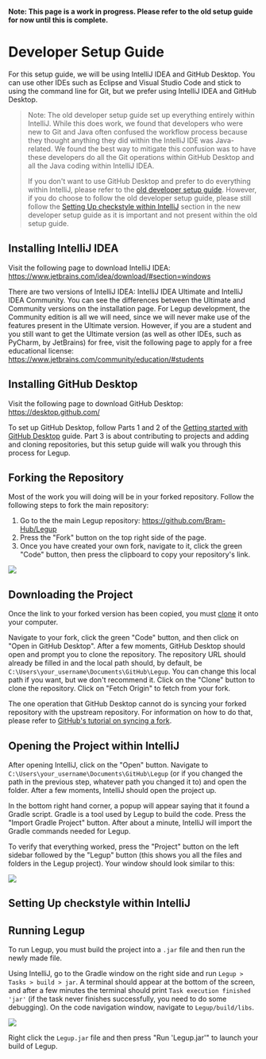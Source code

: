 **Note: This page is a work in progress. Please refer to the old setup guide for now until this is complete.**
# Developer Setup Guide

For this setup guide, we will be using IntelliJ IDEA and GitHub Desktop. You can use other IDEs such as Eclipse and Visual Studio Code and stick to using the command line for Git, but we prefer using IntelliJ IDEA and GitHub Desktop.

> Note: The old developer setup guide set up everything entirely within IntelliJ. While this does work, we found that developers who were new to Git and Java often confused the workflow process because they thought anything they did within the IntelliJ IDE was Java-related. We found the best way to mitigate this confusion was to have these developers do all the Git operations within GitHub Desktop and all the Java coding within IntelliJ IDEA. 
>
> If you don't want to use GitHub Desktop and prefer to do everything within IntelliJ, please refer to the [old developer setup guide](https://github.com/Bram-Hub/Legup/wiki/Programming-Setup-Guide). However, if you do choose to follow the old developer setup guide, please still follow the [Setting Up checkstyle within IntelliJ](#setting-up-checkstyle-within-intellij) section in the new developer setup guide as it is important and not present within the old setup guide.

## Installing IntelliJ IDEA
Visit the following page to download IntelliJ IDEA: https://www.jetbrains.com/idea/download/#section=windows

There are two versions of IntelliJ IDEA: IntelliJ IDEA Ultimate and IntelliJ IDEA Community. You can see the differences between the Ultimate and Community versions on the installation page. For Legup development, the Community edition is all we will need, since we will never make use of the features present in the Ultimate version. However, if you are a student and you still want to get the Ultimate version (as well as other IDEs, such as PyCharm, by JetBrains) for free, visit the following page to apply for a free educational license: https://www.jetbrains.com/community/education/#students

## Installing GitHub Desktop
Visit the following page to download GitHub Desktop: https://desktop.github.com/

To set up GitHub Desktop, follow Parts 1 and 2 of the [Getting started with GitHub Desktop](https://docs.github.com/en/desktop/installing-and-configuring-github-desktop/overview/getting-started-with-github-desktop) guide. Part 3 is about contributing to projects and adding and cloning repositories, but this setup guide will walk you through this process for Legup.

## Forking the Repository
Most of the work you will doing will be in your forked repository. Follow the following steps to fork the main repository:

1. Go to the the main Legup repository: https://github.com/Bram-Hub/Legup
2. Press the "Fork" button on the top right side of the page.
3. Once you have created your own fork, navigate to it, click the green "Code" button, then press the clipboard to copy your repository's link.

![](https://i.ibb.co/N6D2dTb/fork.png)

## Downloading the Project
Once the link to your forked version has been copied, you must [clone](https://docs.github.com/en/free-pro-team@latest/github/creating-cloning-and-archiving-repositories/cloning-a-repository) it onto your computer. 

Navigate to your fork, click the green "Code" button, and then click on "Open in GitHub Desktop". After a few moments, GitHub Desktop should open and prompt you to clone the repository. The repository URL should already be filled in and the local path should, by default, be `C:\Users\your_username\Documents\GitHub\Legup`. You can change this local path if you want, but we don't recommend it. Click on the "Clone" button to clone the repository. Click on "Fetch Origin" to fetch from your fork.

The one operation that GitHub Desktop cannot do is syncing your forked repository with the upstream repository. For information on how to do that, please refer to [GitHub's tutorial on syncing a fork](https://docs.github.com/en/pull-requests/collaborating-with-pull-requests/working-with-forks/syncing-a-fork).

## Opening the Project within IntelliJ
After opening IntelliJ, click on the "Open" button. Navigate to `C:\Users\your_username\Documents\GitHub\Legup` (or if you changed the path in the previous step, whatever path you changed it to) and open the folder. After a few moments, IntelliJ should open the project up. 

In the bottom right hand corner, a popup will appear saying that it found a Gradle script. Gradle is a tool used by Legup to build the code. Press the "Import Gradle Project" button. After about a minute, IntelliJ will import the Gradle commands needed for Legup. 

To verify that everything worked, press the "Project" button on the left sidebar followed by the "Legup" button (this shows you all the files and folders in the Legup project). Your window should look similar to this:

![](https://i.ibb.co/S3dtrhP/legup-clone.png)

## Setting Up checkstyle within IntelliJ

## Running Legup
To run Legup, you must build the project into a `.jar` file and then run the newly made file. 

Using IntelliJ, go to the Gradle window on the right side and run `Legup > Tasks > build > jar`. A terminal should appear at the bottom of the screen, and after a few minutes the terminal should print `Task execution finished 'jar'` (if the task never finishes successfully, you need to do some debugging). On the code navigation window, navigate to `Legup/build/libs`.

![](https://i.ibb.co/jMDCK06/jar-location.png)

Right click the `Legup.jar` file and then press "Run 'Legup.jar'" to launch your build of Legup.